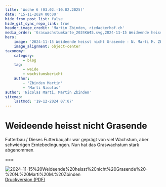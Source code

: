 ```yaml
---
title: 'Woche 6 (03.02.-10.02.2025)'
date: '15-11-2024 00:00'
hide_from_post_list: false
hide_git_sync_repo_link: true
header_image_credit: 'Martin Zbinden, riedackerhof.ch'
media_order: 'Graswachstumkarte_2024KW45.svg,2024-11-15 Weideende heisst nicht Grasende - N. Marti M. Zbinden.jpg,2024-11-15 Weideende heisst nicht Grasende - N. Marti M. Zbinden.pdf'
hero:
    image: '2024-11-15 Weideende heisst nicht Grasende - N. Marti M. Zbinden_header.jpg'
    image_alignment: object-center
taxonomy:
    category:
        - blog
    tag:
        - weide
        - wachstumsbericht
    author:
        - 'Zbinden Martin'
        - 'Marti Nicolas'
author: 'Nicolas Marti, Martin Zbinden'
sitemap:
    lastmod: '19-12-2024 07:07'
---
```


# Weideende heisst nicht Grasende

Futterbau / Dieses Futterbaujahr war geprägt von viel Wachstum, aber schwierigen Erntebedingungen. Nun hat das Graswachstum stark abgenommen.

===

![2024-11-15%20Weideende%20heisst%20nicht%20Grasende%20-%20N.%20Marti%20M.%20Zbinden](2024-11-15%20Weideende%20heisst%20nicht%20Grasende%20-%20N.%20Marti%20M.%20Zbinden.jpg "2024-11-15%20Weideende%20heisst%20nicht%20Grasende%20-%20N.%20Marti%20M.%20Zbinden")
[Druckversion (PDF)](2024-11-15%20Weideende%20heisst%20nicht%20Grasende%20-%20N.%20Marti%20M.%20Zbinden.pdf)
